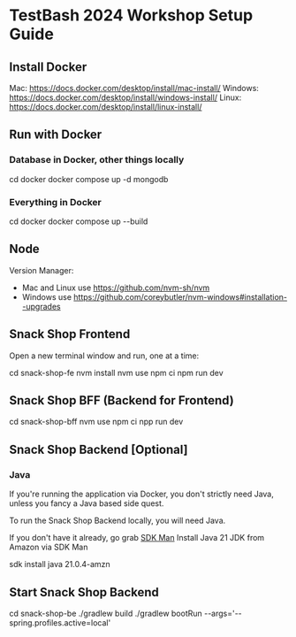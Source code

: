 # TestBash 2024 Workshop Setup Guide

## Install Docker

Mac: <https://docs.docker.com/desktop/install/mac-install/>
Windows: <https://docs.docker.com/desktop/install/windows-install/>
Linux: <https://docs.docker.com/desktop/install/linux-install/>

## Run with Docker

### Database in Docker, other things locally

cd docker
docker compose up -d mongodb

### Everything in Docker

cd docker
docker compose up --build

## Node

Version Manager:

- Mac and Linux use <https://github.com/nvm-sh/nvm>
- Windows use <https://github.com/coreybutler/nvm-windows#installation--upgrades>

## Snack Shop Frontend

Open a new terminal window and run, one at a time:

cd snack-shop-fe
nvm install
nvm use
npm ci
npm run dev

## Snack Shop BFF (Backend for Frontend)

cd snack-shop-bff
nvm use
npm ci
npp run dev

## Snack Shop Backend [Optional]

### Java

If you're running the application via Docker, you don't strictly need Java, unless you fancy a Java based side quest.

To run the Snack Shop Backend locally, you will need Java.

If you don't have it already, go grab [SDK Man](https://sdkman.io/)
Install Java 21 JDK from Amazon via SDK Man

sdk install java 21.0.4-amzn

## Start Snack Shop Backend

cd snack-shop-be
./gradlew build
./gradlew bootRun --args='--spring.profiles.active=local'
